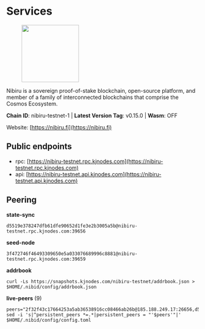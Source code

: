 # Services

<figure><img src="https://raw.githubusercontent.com/kj89/testnet_manuals/main/pingpub/logos/nibiru.png" width="150" alt=""><figcaption></figcaption></figure>

Nibiru is a sovereign proof-of-stake blockchain, open-source platform,  and member of a family of interconnected blockchains that comprise the Cosmos Ecosystem.

**Chain ID**: nibiru-testnet-1 | **Latest Version Tag**: v0.15.0 | **Wasm**: OFF

Website: [https://nibiru.fi](https://nibiru.fi)


## Public endpoints

* rpc: [https://nibiru-testnet.rpc.kjnodes.com](https://nibiru-testnet.rpc.kjnodes.com)
* api: [https://nibiru-testnet.api.kjnodes.com](https://nibiru-testnet.api.kjnodes.com)

## Peering

**state-sync**

```
d5519e378247dfb61dfe90652d1fe3e2b3005a5b@nibiru-testnet.rpc.kjnodes.com:39656
```

**seed-node**

```
3f472746f46493309650e5a033076689996c8881@nibiru-testnet.rpc.kjnodes.com:39659
```

**addrbook**
```
curl -Ls https://snapshots.kjnodes.com/nibiru-testnet/addrbook.json > $HOME/.nibid/config/addrbook.json
```

**live-peers** (9)
```
peers="2f32f43c17664253a5ab36538916cc08466ab26b@185.188.249.17:26656,d5519e378247dfb61dfe90652d1fe3e2b3005a5b@65.109.68.190:39656,2a333d36aa9c5d7fa0a4b143d6d33ed7c0336ebc@141.95.20.183:26656,ad28f301beed76a28f324331df8cf3a012a654e1@144.91.81.78:28656,03010515fbba01893754eabe0f309866f3d68edf@85.114.132.101:26656,baea7ea41950cc4cdbce4a365e7fd391fc4b0666@65.109.70.4:56656,f0e61ae1e14644d1a64c9464874583f0be74400b@51.79.142.184:26656,87a6d552d11fd025e739fd9d577a929c5f9f775e@38.242.252.157:26656,23a18fe03c6c1b0ccc7eb0d53716ef2ba5887fd3@194.5.152.200:26656"
sed -i 's|^persistent_peers *=.*|persistent_peers = "'$peers'"|' $HOME/.nibid/config/config.toml
```
